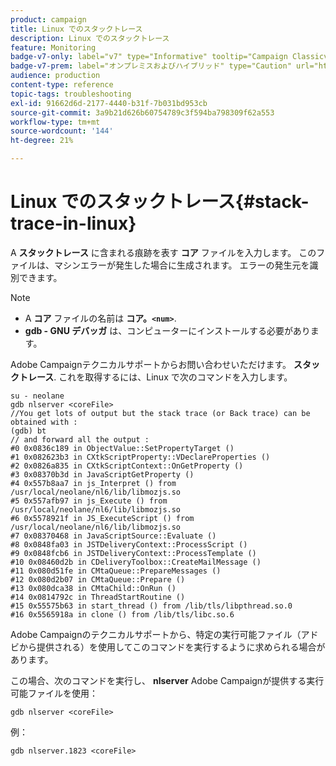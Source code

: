 ```yaml
---
product: campaign
title: Linux でのスタックトレース
description: Linux でのスタックトレース
feature: Monitoring
badge-v7-only: label="v7" type="Informative" tooltip="Campaign Classicv7 にのみ適用"
badge-v7-prem: label="オンプレミスおよびハイブリッド" type="Caution" url="https://experienceleague.adobe.com/docs/campaign-classic/using/installing-campaign-classic/architecture-and-hosting-models/hosting-models-lp/hosting-models.html?lang=ja" tooltip="オンプレミスデプロイメントとハイブリッドデプロイメントにのみ適用されます"
audience: production
content-type: reference
topic-tags: troubleshooting
exl-id: 91662d6d-2177-4440-b31f-7b031bd953cb
source-git-commit: 3a9b21d626b60754789c3f594ba798309f62a553
workflow-type: tm+mt
source-wordcount: '144'
ht-degree: 21%

---
```


# Linux でのスタックトレース{#stack-trace-in-linux}



A **スタックトレース** に含まれる痕跡を表す **コア** ファイルを入力します。 このファイルは、マシンエラーが発生した場合に生成されます。 エラーの発生元を識別できます。

>[!NOTE]
>
>* A **コア** ファイルの名前は **コア。`<num>`**.
>* **gdb - GNU デバッガ** は、コンピューターにインストールする必要があります。
>

Adobe Campaignテクニカルサポートからお問い合わせいただけます。 **スタックトレース**. これを取得するには、Linux で次のコマンドを入力します。

```
su - neolane
gdb nlserver <coreFile>
//You get lots of output but the stack trace (or Back trace) can be obtained with : 
(gdb) bt
// and forward all the output : 
#0 0x0836c189 in ObjectValue::SetPropertyTarget ()
#1 0x082623b3 in CXtkScriptProperty::VDeclareProperties ()
#2 0x0826a835 in CXtkScriptContext::OnGetProperty ()
#3 0x08370b3d in JavaScriptGetProperty ()
#4 0x557b8aa7 in js_Interpret () from /usr/local/neolane/nl6/lib/libmozjs.so
#5 0x557afb97 in js_Execute () from /usr/local/neolane/nl6/lib/libmozjs.so
#6 0x5578921f in JS_ExecuteScript () from /usr/local/neolane/nl6/lib/libmozjs.so
#7 0x08370468 in JavaScriptSource::Evaluate ()
#8 0x0848fa03 in JSTDeliveryContext::ProcessScript ()
#9 0x0848fcb6 in JSTDeliveryContext::ProcessTemplate ()
#10 0x08460d2b in CDeliveryToolbox::CreateMailMessage ()
#11 0x080d51fe in CMtaQueue::PrepareMessages ()
#12 0x080d2b07 in CMtaQueue::Prepare ()
#13 0x080dca38 in CMtaChild::OnRun ()
#14 0x0814792c in ThreadStartRoutine ()
#15 0x55575b63 in start_thread () from /lib/tls/libpthread.so.0
#16 0x5565918a in clone () from /lib/tls/libc.so.6
```

Adobe Campaignのテクニカルサポートから、特定の実行可能ファイル（アドビから提供される）を使用してこのコマンドを実行するように求められる場合があります。

この場合、次のコマンドを実行し、 **nlserver** Adobe Campaignが提供する実行可能ファイルを使用：

```
gdb nlserver <coreFile>
```

例：

```
gdb nlserver.1823 <coreFile>
```
